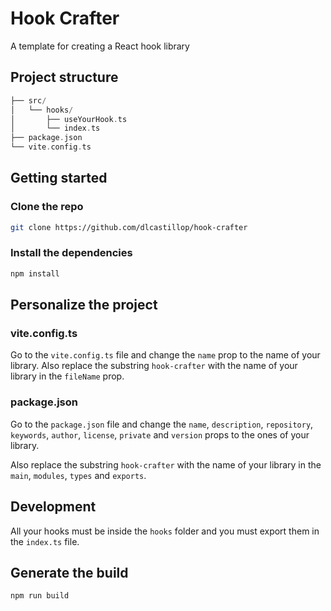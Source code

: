 # Hook Crafter

A template for creating a React hook library

## Project structure

```php
├── src/
│   └── hooks/
│       ├── useYourHook.ts
│       └── index.ts
├── package.json
└── vite.config.ts
```

## Getting started

### Clone the repo

```bash
git clone https://github.com/dlcastillop/hook-crafter
```

### Install the dependencies

```bash
npm install
```

## Personalize the project

### vite.config.ts

Go to the `vite.config.ts` file and change the `name` prop to the name of your library. Also replace the substring `hook-crafter` with the name of your library in the `fileName` prop.

### package.json

Go to the `package.json` file and change the `name`, `description`, `repository`, `keywords`, `author`, `license`, `private` and `version` props to the ones of your library.

Also replace the substring `hook-crafter` with the name of your library in the `main`, `modules`, `types` and `exports`.

## Development

All your hooks must be inside the `hooks` folder and you must export them in the `index.ts` file.

## Generate the build

```bash
npm run build
```
